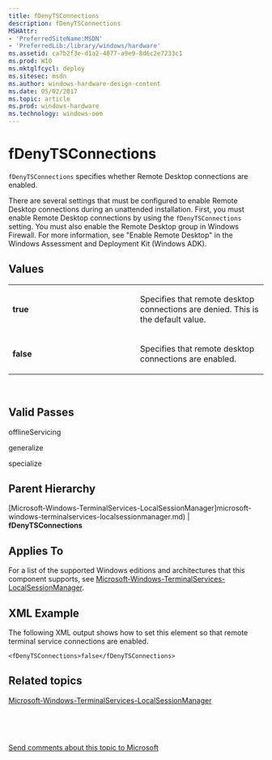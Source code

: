 ```yaml
---
title: fDenyTSConnections
description: fDenyTSConnections
MSHAttr:
- 'PreferredSiteName:MSDN'
- 'PreferredLib:/library/windows/hardware'
ms.assetid: ca7b2f3e-d1a2-4077-a9e9-8d6c2e7233c1
ms.prod: W10
ms.mktglfcycl: deploy
ms.sitesec: msdn
ms.author: windows-hardware-design-content
ms.date: 05/02/2017
ms.topic: article
ms.prod: windows-hardware
ms.technology: windows-oem
---
```


# fDenyTSConnections


`fDenyTSConnections` specifies whether Remote Desktop connections are enabled.

There are several settings that must be configured to enable Remote Desktop connections during an unattended installation. First, you must enable Remote Desktop connections by using the `fDenyTSConnections` setting. You must also enable the Remote Desktop group in Windows Firewall. For more information, see "Enable Remote Desktop" in the Windows Assessment and Deployment Kit (Windows ADK).

## Values


<table>
<colgroup>
<col width="50%" />
<col width="50%" />
</colgroup>
<tbody>
<tr class="odd">
<td><p><strong>true</strong></p></td>
<td><p>Specifies that remote desktop connections are denied. This is the default value.</p></td>
</tr>
<tr class="even">
<td><p><strong>false</strong></p></td>
<td><p>Specifies that remote desktop connections are enabled.</p></td>
</tr>
</tbody>
</table>

 

## Valid Passes


offlineServicing

generalize

specialize

## Parent Hierarchy


[Microsoft-Windows-TerminalServices-LocalSessionManager]microsoft-windows-terminalservices-localsessionmanager.md) | **fDenyTSConnections**

## Applies To


For a list of the supported Windows editions and architectures that this component supports, see [Microsoft-Windows-TerminalServices-LocalSessionManager](microsoft-windows-terminalservices-localsessionmanager.md).

## XML Example


The following XML output shows how to set this element so that remote terminal service connections are enabled.

``` syntax
<fDenyTSConnections>false</fDenyTSConnections>
```

## Related topics


[Microsoft-Windows-TerminalServices-LocalSessionManager](microsoft-windows-terminalservices-localsessionmanager.md)

 

 

[Send comments about this topic to Microsoft](mailto:wsddocfb@microsoft.com?subject=Documentation%20feedback%20%5Bp_unattend\p_unattend%5D:%20fDenyTSConnections%20%20RELEASE:%20%2810/3/2016%29&body=%0A%0APRIVACY%20STATEMENT%0A%0AWe%20use%20your%20feedback%20to%20improve%20the%20documentation.%20We%20don't%20use%20your%20email%20address%20for%20any%20other%20purpose,%20and%20we'll%20remove%20your%20email%20address%20from%20our%20system%20after%20the%20issue%20that%20you're%20reporting%20is%20fixed.%20While%20we're%20working%20to%20fix%20this%20issue,%20we%20might%20send%20you%20an%20email%20message%20to%20ask%20for%20more%20info.%20Later,%20we%20might%20also%20send%20you%20an%20email%20message%20to%20let%20you%20know%20that%20we've%20addressed%20your%20feedback.%0A%0AFor%20more%20info%20about%20Microsoft's%20privacy%20policy,%20see%20http://privacy.microsoft.com/default.aspx. "Send comments about this topic to Microsoft")






